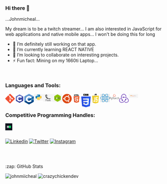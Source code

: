### Hi there 👋

...Johnmicheal...

My dream is to be a twitch streamer...
I am also interested in JavaScript for web applications and native mobile apps... I won't be doing this for long



<!--
**Johnmiicheal/Johnmiicheal** is a ✨ _special_ ✨ repository because its `README.md` (this file) appears on your GitHub profile.

Here are some ideas to get you started:

- 🔭 I’m currently working on a react app
- 🌱 I’m currently learning react and UI 'cos I don't know anyone who does react and good ui designs
- 👯 I’m looking to collaborate on any interesting work
- 🤔 I’m looking for help with ...
- 💬 Ask me about ...
- 📫 How to reach me: ...
- 😄 Pronouns: ...
- ⚡ Fun fact: ...


-->



- 🔭 I’m definitely still working on that app.
- 🌱 I’m currently learning REACT NATIVE
- 👯 I’m looking to collaborate on interesting projects.
- ⚡ Fun fact: Mining on my 1660ti Laptop...

<br />

### Languages and Tools:

<img align="left" width="30px" src="https://github.com/johnmiicheal/johnmiicheal/blob/main/images/git.png" />
<img align="left" width="30px" src="https://github.com/johnmiicheal/johnmiicheal/blob/main/images/c.png" />
<img align="left" width="30px" src="https://github.com/johnmiicheal/johnmiicheal/blob/main/images/cpp.png" />
<img align="left"  width="30px" src="https://github.com/johnmiicheal/johnmiicheal/blob/main/images/python.jpg" />
<img align="left" width="30px" src="https://github.com/johnmiicheal/johnmiicheal/blob/main/images/flask.png" />
<img align="left" width="30px" src="https://github.com/johnmiicheal/johnmiicheal/blob/main/images/nodejs.png" />
<img align="left" width="30px" src="https://github.com/johnmiicheal/johnmiicheal/blob/main/images/ubuntu.png" />
<img align="left" width="30px" src="https://github.com/johnmiicheal/johnmiicheal/blob/main/images/html.png" />
<img align="left" width="30px" src="https://github.com/johnmiicheal/johnmiicheal/blob/main/images/css.png" />
<img align="left" width="30px" src="https://github.com/johnmiicheal/johnmiicheal/blob/main/images/js.png" />
<img align="left" width="30px" src="https://github.com/johnmiicheal/johnmiicheal/blob/main/images/react.png" />
<img align="left" width="30px" src="https://github.com/johnmiicheal/johnmiicheal/blob/main/images/pytorch.png" />
<img align="left" width="30px" src="https://github.com/johnmiicheal/johnmiicheal/blob/main/images/redux.png" />
<img align="left" width="30px" src="https://github.com/johnmiicheal/johnmiicheal/blob/main/images/tensorflow-artificial-intelligence.jpg" />

<br />
<br />


### Competitive Programming Handles:

<a href="https://www.hackerrank.com/elijah_johnmich1" target="_blank"><img align="left" width="22px" src="https://github.com/johnmiicheal/johnmiicheal/blob/main/images/hackerrank.png" /> </a>


<br /><br />


[![Linkedin](https://img.shields.io/badge/LinkedIn-blue.svg?style=for-the-badge&logo=linkedin)](https://www.linkedin.com/in/johnmicheal-elijah-35b593190/)
[![Twitter](https://img.shields.io/badge/Twitter-skyblue.svg?style=for-the-badge&logo=twitter)](https://twitter.com/EJohnmicheal)
[![Instagram](https://img.shields.io/badge/Instagram-gray.svg?style=for-the-badge&logo=instagram)](https://www.instagram.com/iammiikel)


<br /><br />

<summary>:zap: GitHub Stats</summary>

<p align="left" height='130px'> <img src="https://github-readme-stats.vercel.app/api?username=johnmiicheal&show_icons=true&hide_title=true&include_all_commits=true&line_height=21&count_private=true" alt="johnmiicheal"/> <img src="https://github-readme-stats.vercel.app/api/top-langs/?username=johnmiicheal&layout=compact&show_icons=true&hide_title=true" alt="crazychickendev"/> </p>
  </p>

<br />
<br />
